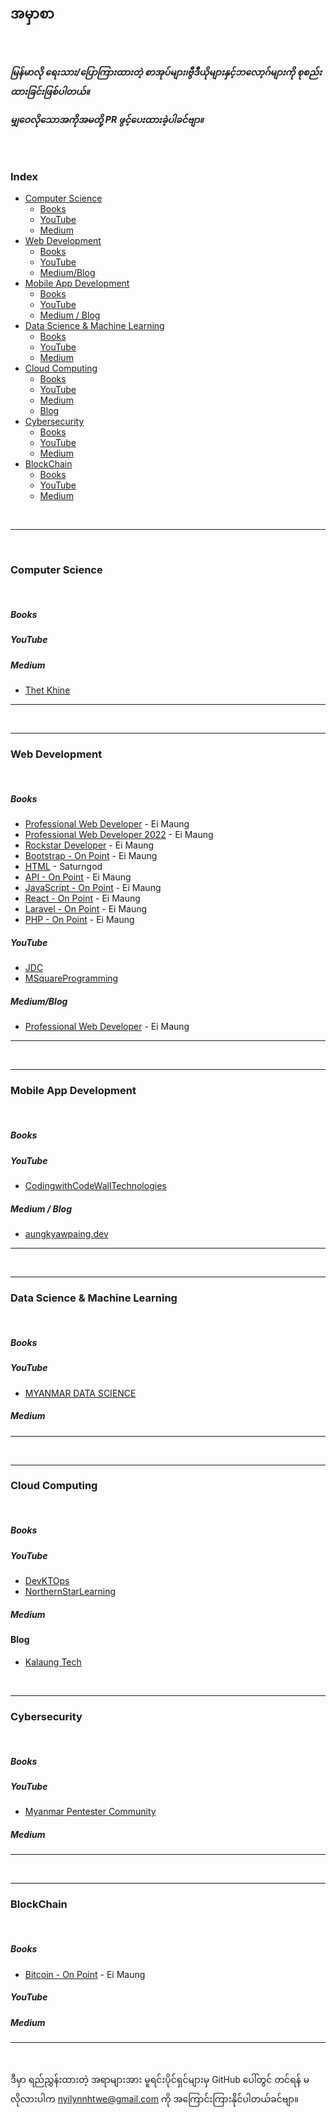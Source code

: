 <br>

<h2>အမှာစာ</h2>


<br>

<h5>မြန်မာလို ရေးသား/ပြောကြားထားတဲ့ စာအုပ်များ၊ဗွီဒီယိုများနှင့်ဘလော့ဂ်များကို စုစည်းထားခြင်းဖြစ်ပါတယ်။


မျှဝေလိုသောအကိုအမတို့ PR ဖွင့်ပေးထားခဲ့ပါခင်ဗျာ။

</h5>






<br>
<h3>Index</h3>

- [Computer Science](#computer-science)
    - [Books](#books)
    - [YouTube](#youtube)
    - [Medium](#medium)
- [Web Development](#web-development)
    - [Books](#books-1)
    - [YouTube](#youtube-1)
    - [Medium/Blog](#mediumblog)
- [Mobile App Development](#mobile-app-development)
    - [Books](#books-2)
    - [YouTube](#youtube-2)
    - [Medium / Blog](#medium--blog)
- [Data Science \& Machine Learning](#data-science--machine-learning)
    - [Books](#books-3)
    - [YouTube](#youtube-3)
    - [Medium](#medium-1)
- [Cloud Computing](#cloud-computing)
    - [Books](#books-4)
    - [YouTube](#youtube-4)
    - [Medium](#medium-2)
  - [Blog](#blog)
- [Cybersecurity](#cybersecurity)
    - [Books](#books-5)
    - [YouTube](#youtube-5)
    - [Medium](#medium-3)
- [BlockChain](#blockchain)
    - [Books](#books-6)
    - [YouTube](#youtube-6)
    - [Medium](#medium-4)

<br>

---

<br>

### Computer Science

<br>

##### Books



##### YouTube


##### Medium
* [Thet Khine](https://thetkhine.medium.com/)

---

<br>


---
### Web Development

<br>

##### Books


* [Professional Web Developer](http://eimaung.com/professional-web-developer) - Ei Maung
* [Professional Web Developer 2022](https://eimaung.com/pwd2022/) - Ei Maung
* [Rockstar Developer](http://eimaung.com/rockstar-developer) - Ei Maung
* [Bootstrap - On Point](https://eimaung.com/bootstrap/) - Ei Maung
* [HTML](https://books.saturngod.net/HTML5/) - Saturngod
* [API - On Point](https://eimaung.com/api/) - Ei Maung
* [JavaScript - On Point](https://eimaung.com/jsbook/) - Ei Maung
* [React - On Point](https://eimaung.com/react/) - Ei Maung
* [Laravel - On Point](https://eimaung.com/laravel/) - Ei Maung
* [PHP - On Point](https://eimaung.com/php/) - Ei Maung


##### YouTube
* [JDC](https://www.youtube.com/@zawminLwin)
* [MSquareProgramming](https://www.youtube.com/@MSquareProgramming)


##### Medium/Blog
* [Professional Web Developer](http://eimaung.com/professional-web-developer) - Ei Maung
---

<br>

---
### Mobile App Development


<br>

##### Books



##### YouTube
* [CodingwithCodeWallTechnologies](https://www.youtube.com/@CodingwithCodeWallTechnologies)

##### Medium / Blog

* [aungkyawpaing.dev](https://aungkyawpaing.dev/)
---

<br>

---
### Data Science & Machine Learning


<br>


##### Books



##### YouTube
* [MYANMAR DATA SCIENCE](https://www.youtube.com/@MYANMARDATASCIENCE)



##### Medium

---

<br>

---
### Cloud Computing


<br>


##### Books

##### YouTube
* [DevKTOps](https://www.youtube.com/@DevKTOps)
* [NorthernStarLearning](https://www.youtube.com/@NorthernStarLearning/)

##### Medium

#### Blog

* [Kalaung Tech](https://kalaung.org/)


<br>

---
### Cybersecurity


<br>


##### Books



##### YouTube
* [Myanmar Pentester Community](https://www.youtube.com/@myanmarpentestercommunity4837/)



##### Medium

---

<br>

---
### BlockChain


<br>


##### Books
* [Bitcoin - On Point](https://eimaung.com/bitcoin/) - Ei Maung



##### YouTube



##### Medium

---

<br>

ဒီမှာ ရည်ညွှန်းထားတဲ့ အရာများအား မူရင်းပိုင်ရှင်များမှ GitHub ပေါ်တွင် တင်ရန် မလိုလားပါက nyilynnhtwe@gmail.com ကို အကြောင်းကြားနိုင်ပါတယ်ခင်ဗျာ။
